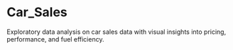 # Car_Sales
Exploratory data analysis on car sales data with visual insights into pricing, performance, and fuel efficiency.
